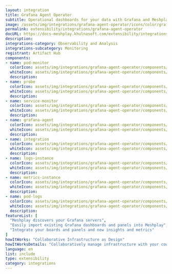 ```yaml
---
layout: integration
title: Grafana Agent Operator
subtitle: Operational dashboards for your data with Grafana and Meshplay
image: /assets/img/integrations/grafana-agent-operator/icons/color/grafana-agent-operator-color.svg
permalink: extensibility/integrations/grafana-agent-operator
docURL: https://docs-meshplay.khulnasoft.com/extensibility/integrations/grafana-agent-operator
description: 
integrations-category: Observability and Analysis
integrations-subcategory: Monitoring
registrant: Artifact Hub
components: 
- name: pod-monitor
  colorIcon: assets/img/integrations/grafana-agent-operator/components/pod-monitor/icons/color/pod-monitor-color.svg
  whiteIcon: assets/img/integrations/grafana-agent-operator/components/pod-monitor/icons/white/pod-monitor-white.svg
  description: 
- name: probe
  colorIcon: assets/img/integrations/grafana-agent-operator/components/probe/icons/color/probe-color.svg
  whiteIcon: assets/img/integrations/grafana-agent-operator/components/probe/icons/white/probe-white.svg
  description: 
- name: service-monitor
  colorIcon: assets/img/integrations/grafana-agent-operator/components/service-monitor/icons/color/service-monitor-color.svg
  whiteIcon: assets/img/integrations/grafana-agent-operator/components/service-monitor/icons/white/service-monitor-white.svg
  description: 
- name: grafana-agent
  colorIcon: assets/img/integrations/grafana-agent-operator/components/grafana-agent/icons/color/grafana-agent-color.svg
  whiteIcon: assets/img/integrations/grafana-agent-operator/components/grafana-agent/icons/white/grafana-agent-white.svg
  description: 
- name: integration
  colorIcon: assets/img/integrations/grafana-agent-operator/components/integration/icons/color/integration-color.svg
  whiteIcon: assets/img/integrations/grafana-agent-operator/components/integration/icons/white/integration-white.svg
  description: 
- name: logs-instance
  colorIcon: assets/img/integrations/grafana-agent-operator/components/logs-instance/icons/color/logs-instance-color.svg
  whiteIcon: assets/img/integrations/grafana-agent-operator/components/logs-instance/icons/white/logs-instance-white.svg
  description: 
- name: metrics-instance
  colorIcon: assets/img/integrations/grafana-agent-operator/components/metrics-instance/icons/color/metrics-instance-color.svg
  whiteIcon: assets/img/integrations/grafana-agent-operator/components/metrics-instance/icons/white/metrics-instance-white.svg
  description: 
- name: pod-logs
  colorIcon: assets/img/integrations/grafana-agent-operator/components/pod-logs/icons/color/pod-logs-color.svg
  whiteIcon: assets/img/integrations/grafana-agent-operator/components/pod-logs/icons/white/pod-logs-white.svg
  description: 
featureList: [
  "Meshplay discovers your Grafana servers",
  "Easily import existing Grafana dashboards and panels into Meshplay",
  "Integrate your boards and panels and new insights and metrics"
]
howItWorks: "Collaborative Infrastructure as Design"
howItWorksDetails: "Collaboratively manage infrastructure with your coworkers synchronously sharing the same designs."
language: en
list: include
type: extensibility
category: integrations
---
```

